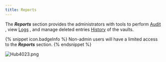 ```yaml
---
title: Reports
---
```

The ***Reports*** section provides the administrators with tools to perform [Audit](/hub/web-interface/hub-overview/reports/audit/) , view [Logs](/hub/web-interface/hub-overview/reports/logs/) , and manage deleted entries [History](/hub/web-interface/hub-overview/reports/history/) of the vaults. 

{% snippet icon.badgeInfo %} 
Non-admin users will have a limited access to the ***Reports*** section. 
{% endsnippet %}
 
![Hub4023.png](/img/en/hub/Hub4023.png) 